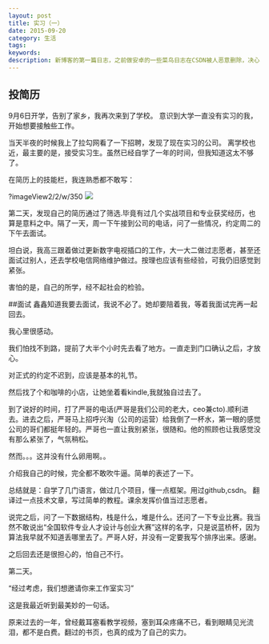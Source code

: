 ```yaml
---
layout: post
title: 实习（一）
date: 2015-09-20
category: 生活
tags: 
keywords: 
description: 新博客的第一篇日志，之前做安卓的一些菜鸟日志在CSDN被人恶意删除，决心自己搭个窝
---
```


## 投简历
9月6日开学，告别了家乡，我再次来到了学校。
意识到大学一直没有实习的我，开始想要接触些工作。

当天半夜的时候我上了拉勾网看了一下招聘，发现了现在实习的公司。
离学校也近，最主要的是，接受实习生。虽然已经自学了一年的时间，但我知道这太不够了。

在简历上的技能栏，我连熟悉都不敢写：

?imageView2/2/w/350
![](http://7xiym9.com1.z0.glb.clouddn.com/lagou.png)


第二天，发现自己的简历通过了筛选.毕竟有过几个实战项目和专业获奖经历，也算是意料之中。隔了一天，周一下午接到公司的电话，问了一些情况，约定周二的下午去面试。

坦白说，我高三跟着做过更新数字电视插口的工作，大一大二做过志愿者，甚至还面试过别人，还去学校电信网络维护做过。按理也应该有些经验，可我仍旧感觉到紧张。

害怕的是，自己的所学，经不起社会的检验。

##面试
鑫鑫知道我要去面试，我说不必了。她却要陪着我，等着我面试完再一起回去。

我心里很感动。

我们怕找不到路，提前了大半个小时先去看了地方。一直走到门口确认之后，才放心。

对正式的约定不迟到，应该是基本的礼节。

然后找了个和咖啡的小店，让她坐着看kindle,我就独自过去了。

到了说好的时间，打了严哥的电话(严哥是我们公司的老大，ceo兼cto).顺利进去。进去之后，严哥马上招呼兴淘（公司的运营）给我倒了一杯水，第一眼的感觉公司的哥们都挺年轻的。严哥也一直让我别紧张，很随和。他的照顾也让我感觉没有那么紧张了，气氛稍松。

然而。。。这并没有什么卵用啊。。

介绍我自己的时候，完全都不敢吹牛逼。简单的表述了一下。

总结就是：自学了几门语言，做过几个项目，懂一点框架。用过github,csdn。
翻译过一点技术文章，写过简单的教程。课余发挥价值当过志愿者。

说完之后，问了一下数据结构，栈是什么，堆是什么。还问了一下专业比赛。我当然不敢说出“全国软件专业人才设计与创业大赛”这样的名字，只是说蓝桥杯，因为算法我早就不知道丢哪里去了。严哥人好，并没有一定要我写个排序出来。感谢。


之后回去还是很担心的，怕自己不行。


第二天。

“经过考虑，我们想邀请你来工作室实习”

这是我最近听到最美妙的一句话。

原来过去的一年，曾经戴耳塞看教学视频，塞到耳朵疼痛不已，看到眼睛见光流泪，都不是白费。翻过的书页，也真的成为了自己的实力。




